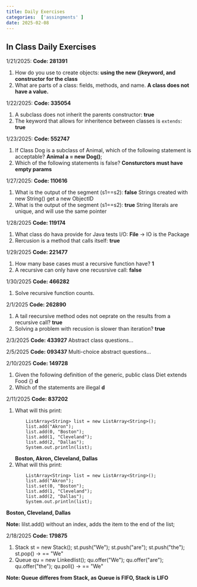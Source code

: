 ```yaml
---
title: Daily Exercises
categories:  ['assingments' ]
date: 2025-02-08
---
```


## In Class Daily Exercises

1/21/2025: **Code: 281391**
1.  How do you use to create objects: **using the new ()keyword, and constructor for the class**
2.  What are parts of a class: fields, methods, and name.  **A class does not have a value.**

1/22/2025: **Code: 335054**
1. A subclass does not inherit the parents constructor: **true**
2. The keyword that allows for inheritence between classes is `extends`: **true**

1/23/2025: **Code: 552747**
1. If Class Dog is a subclass of Animal, which of the following statement is acceptable? **Animal a = new Dog()**;
2. Which of the following statements is false? **Consturctors must have empty params**

1/27/2025: **Code: 110616**
1. What is the output of the segment (s1==s2): **false** Strings created with new String() get a new ObjectID
2. What is the output of the segment (s1==s2): **true** String literals are unique, and will use the same pointer

1/28/2025 **Code: 119174**
1. What class do hava provide for Java tests I/O: **File** -> IO is the Package
2. Rercusion is a method that calls itself: **true**

1/29/2025 **Code: 221477**
1. How many base cases must a recursive function have? **1**
2. A recursive can only have one recusrsive call: **false**

1/30/2025 **Code: 466282**
1. Solve recursive function counts.

2/1/2025 **Code: 262890**
1. A tail reecursive method odes not oeprate on the results from a recursive call? **true**
2. Solving a problem with recusion is slower than iteration? **true**

2/3/2025 **Code: 433927**
Abstract class questions...

2/5/2025 **Code: 093437**
Multi-choice abstract questions...

2/10/2025 **Code: 149728**
1. Given the following definition of the generic, public class Diet<T> extends Food {} **d**
2. Which of the statements are illegal **d**

2/11/2025 **Code: 837202**
1. What will this print: 
    ````
        ListArray<String> list = new ListArray<String>();
        list.add("Akron");
        list.add(0, "Boston");
        list.add(1, "Cleveland");
        list.add(2, "Dallas");
        System.out.println(list);
    ````
    **Boston, Akron, Cleveland, Dallas**
2. What will this print:
    ````
        ListArray<String> list = new ListArray<String>();
        list.add("Akron");
        list.set(0, "Boston");
        list.add(1, "Cleveland");
        list.add(2, "Dallas");
        System.out.println(list);
    ````
**Boston, Cleveland, Dallas**

**Note:** lilst.add() without an index, adds the item to the end of the list;

2/18/2025 **Code: 179875**
1. Stack<String> st = new Stack<String>();
st.push("We");
st.push("are");
st.push("the");
st.pop() -> == "We"
2. Queue<String> qu = new Linkedlist<String>();
qu.offer("We");
qu.offer("are");
qu.offer("the");
qu.poll() -> == "We"

**Note: Queue differes from Stack, as Queue is FIFO, Stack is LIFO**

